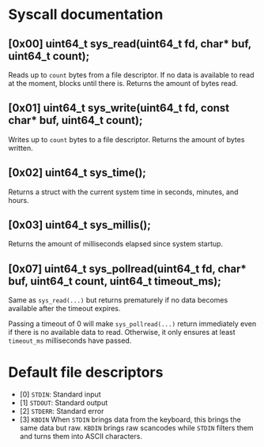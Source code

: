 # Syscall documentation

## [0x00] uint64_t sys_read(uint64_t fd, char* buf, uint64_t count);
Reads up to `count` bytes from a file descriptor. If no data is available to read at the moment, blocks until there is. Returns the amount of bytes read.

## [0x01] uint64_t sys_write(uint64_t fd, const char* buf, uint64_t count);
Writes up to `count` bytes to a file descriptor. Returns the amount of bytes written.

## [0x02] uint64_t sys_time();
Returns a struct with the current system time in seconds, minutes, and hours.

## [0x03] uint64_t sys_millis();
Returns the amount of milliseconds elapsed since system startup.

## [0x07] uint64_t sys_pollread(uint64_t fd, char* buf, uint64_t count, uint64_t timeout_ms);
Same as `sys_read(...)` but returns prematurely if no data becomes available after the timeout expires.

Passing a timeout of 0 will make `sys_pollread(...)` return immediately even if there is no available data to read. Otherwise, it only ensures at least `timeout_ms` milliseconds have passed.

# Default file descriptors
- [0] `STDIN`: Standard input
- [1] `STDOUT`: Standard output
- [2] `STDERR`: Standard error
- [3] `KBDIN` When `STDIN` brings data from the keyboard, this brings the same data but raw. `KBDIN` brings raw scancodes while `STDIN` filters them and turns them into ASCII characters.
